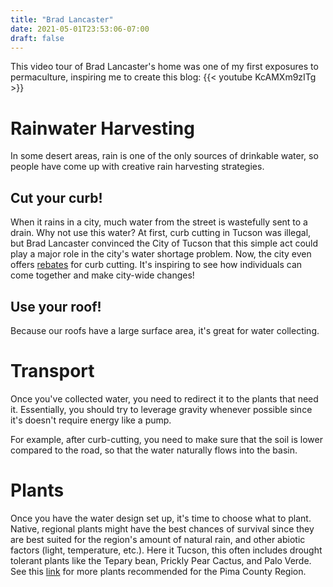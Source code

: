 ```yaml
---
title: "Brad Lancaster"
date: 2021-05-01T23:53:06-07:00
draft: false
---
```




This video tour of Brad Lancaster's home was one of my first exposures to permaculture, inspiring me to create this blog: 
{{< youtube KcAMXm9zITg >}}

# Rainwater Harvesting
In some desert areas, rain is one of the only sources of drinkable water, so people have come up with creative rain harvesting strategies. 

## Cut your curb!
When it rains in a city, much water from the street is wastefully sent to a drain. Why not use this water? At first, curb cutting in Tucson was illegal, but Brad Lancaster convinced the City of Tucson that this simple act could play a major role in the city's water shortage problem. Now, the city even offers [rebates](https://www.tucsonaz.gov/water/rainwater-harvesting-rebate) for curb cutting. It's inspiring to see how individuals can come together and make city-wide changes!

## Use your roof!
Because our roofs have a large surface area, it's great for water collecting. 

# Transport
Once you've collected water, you need to redirect it to the plants that need it. Essentially, you should try to leverage gravity whenever possible since it's doesn't require energy like a pump.

For example, after curb-cutting, you need to make sure that the soil is lower compared to the road, so that the water naturally flows into the basin.

# Plants
Once you have the water design set up, it's time to choose what to plant. Native, regional plants might have the best chances of survival since they are best suited for the region's amount of natural rain, and other abiotic factors (light, temperature, etc.).
Here it Tucson, this often includes drought tolerant plants like the Tepary bean, Prickly Pear Cactus, and Palo Verde. See this [link](https://www.tucsonaudubon.org/images/stories/urban_habitat/Landscape_Recognition/Habitat_at_Home_Plant_list_new.pdf) for more plants recommended for the Pima County Region.
